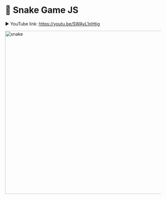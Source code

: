 # 🐍 Snake Game JS

▶️ YouTube link: https://youtu.be/SWAyL1nHtig

<img width="527" alt="snake" src="https://github.com/user-attachments/assets/77b13db2-aeab-47e1-b7c9-176e137e8cc5">
